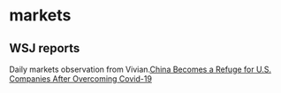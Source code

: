 # markets
## WSJ reports
Daily markets observation from Vivian.[China Becomes a Refuge for U.S. Companies After Overcoming Covid-19](https://www.wsj.com/articles/china-becomes-a-refuge-for-u-s-companies-after-overcoming-covid-19-11596792603?mod=article_inline)
